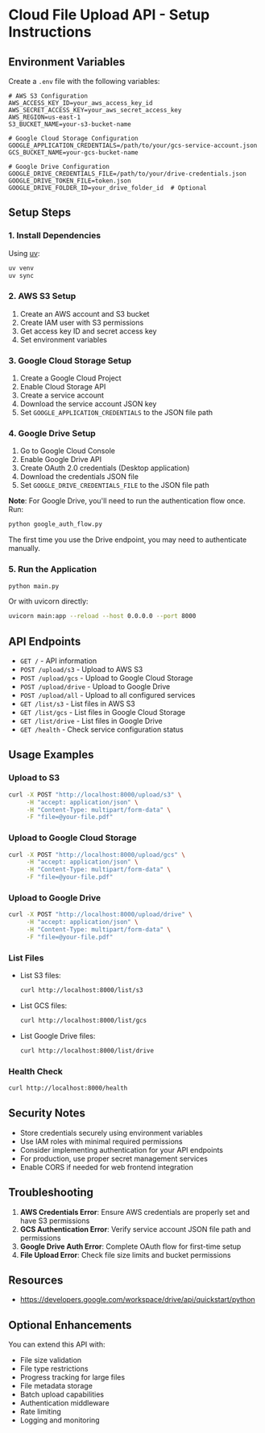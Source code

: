 # Cloud File Upload API - Setup Instructions

## Environment Variables

Create a `.env` file with the following variables:

```env
# AWS S3 Configuration
AWS_ACCESS_KEY_ID=your_aws_access_key_id
AWS_SECRET_ACCESS_KEY=your_aws_secret_access_key
AWS_REGION=us-east-1
S3_BUCKET_NAME=your-s3-bucket-name

# Google Cloud Storage Configuration
GOOGLE_APPLICATION_CREDENTIALS=/path/to/your/gcs-service-account.json
GCS_BUCKET_NAME=your-gcs-bucket-name

# Google Drive Configuration
GOOGLE_DRIVE_CREDENTIALS_FILE=/path/to/your/drive-credentials.json
GOOGLE_DRIVE_TOKEN_FILE=token.json
GOOGLE_DRIVE_FOLDER_ID=your_drive_folder_id  # Optional
```

## Setup Steps

### 1. Install Dependencies

Using [uv](https://github.com/astral-sh/uv):

```bash
uv venv
uv sync
```

### 2. AWS S3 Setup

1. Create an AWS account and S3 bucket
2. Create IAM user with S3 permissions
3. Get access key ID and secret access key
4. Set environment variables

### 3. Google Cloud Storage Setup

1. Create a Google Cloud Project
2. Enable Cloud Storage API
3. Create a service account
4. Download the service account JSON key
5. Set `GOOGLE_APPLICATION_CREDENTIALS` to the JSON file path

### 4. Google Drive Setup

1. Go to Google Cloud Console
2. Enable Google Drive API
3. Create OAuth 2.0 credentials (Desktop application)
4. Download the credentials JSON file
5. Set `GOOGLE_DRIVE_CREDENTIALS_FILE` to the JSON file path

**Note**: For Google Drive, you'll need to run the authentication flow once. Run:

```bash
python google_auth_flow.py
```

The first time you use the Drive endpoint, you may need to authenticate manually.

### 5. Run the Application

```bash
python main.py
```

Or with uvicorn directly:
```bash
uvicorn main:app --reload --host 0.0.0.0 --port 8000
```

## API Endpoints

- `GET /` - API information
- `POST /upload/s3` - Upload to AWS S3
- `POST /upload/gcs` - Upload to Google Cloud Storage
- `POST /upload/drive` - Upload to Google Drive
- `POST /upload/all` - Upload to all configured services
- `GET /list/s3` - List files in AWS S3
- `GET /list/gcs` - List files in Google Cloud Storage
- `GET /list/drive` - List files in Google Drive
- `GET /health` - Check service configuration status

## Usage Examples

### Upload to S3
```bash
curl -X POST "http://localhost:8000/upload/s3" \
     -H "accept: application/json" \
     -H "Content-Type: multipart/form-data" \
     -F "file=@your-file.pdf"
```

### Upload to Google Cloud Storage
```bash
curl -X POST "http://localhost:8000/upload/gcs" \
     -H "accept: application/json" \
     -H "Content-Type: multipart/form-data" \
     -F "file=@your-file.pdf"
```

### Upload to Google Drive
```bash
curl -X POST "http://localhost:8000/upload/drive" \
     -H "accept: application/json" \
     -H "Content-Type: multipart/form-data" \
     -F "file=@your-file.pdf"
```

### List Files

- List S3 files:
  ```bash
  curl http://localhost:8000/list/s3
  ```
- List GCS files:
  ```bash
  curl http://localhost:8000/list/gcs
  ```
- List Google Drive files:
  ```bash
  curl http://localhost:8000/list/drive
  ```

### Health Check
```bash
curl http://localhost:8000/health
```

## Security Notes

- Store credentials securely using environment variables
- Use IAM roles with minimal required permissions
- Consider implementing authentication for your API endpoints
- For production, use proper secret management services
- Enable CORS if needed for web frontend integration

## Troubleshooting

1. **AWS Credentials Error**: Ensure AWS credentials are properly set and have S3 permissions
2. **GCS Authentication Error**: Verify service account JSON file path and permissions
3. **Google Drive Auth Error**: Complete OAuth flow for first-time setup
4. **File Upload Error**: Check file size limits and bucket permissions

## Resources
- https://developers.google.com/workspace/drive/api/quickstart/python

## Optional Enhancements

You can extend this API with:
- File size validation
- File type restrictions
- Progress tracking for large files
- File metadata storage
- Batch upload capabilities
- Authentication middleware
- Rate limiting
- Logging and monitoring